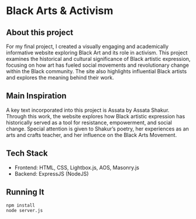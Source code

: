 # Black Arts & Activism

## About this project
For my final project, I created a visually engaging and academically informative website exploring Black Art and its role in activism. This project examines the historical and cultural significance of Black artistic expression, focusing on how art has fueled social movements and revolutionary change within the Black community. The site also highlights influential Black artists and explores the meaning behind their work.

## Main Inspiration
A key text incorporated into this project is Assata by Assata Shakur. Through this work, the website explores how Black artistic expression has historically served as a tool for resistance, empowerment, and social change. Special attention is given to Shakur’s poetry, her experiences as an arts and crafts teacher, and her influence on the Black Arts Movement.

## Tech Stack
- Frontend: HTML, CSS, Lightbox.js, AOS, Masonry.js
- Backend: ExpressJS (NodeJS)

## Running It
```
npm install
node server.js
``` 
